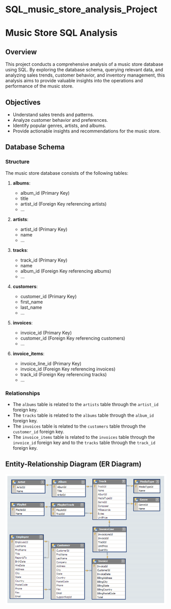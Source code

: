 # SQL_music_store_analysis_Project

# Music Store SQL Analysis

## Overview

This project conducts a comprehensive analysis of a music store database using SQL. By exploring the database schema, querying relevant data, and analyzing sales trends, customer behavior, and inventory management, this analysis aims to provide valuable insights into the operations and performance of the music store.

## Objectives

- Understand sales trends and patterns.
- Analyze customer behavior and preferences.
- Identify popular genres, artists, and albums.
- Provide actionable insights and recommendations for the music store.

## Database Schema

### Structure

The music store database consists of the following tables:

1. **albums**:
   - album_id (Primary Key)
   - title
   - artist_id (Foreign Key referencing artists)
   - ...

2. **artists**:
   - artist_id (Primary Key)
   - name
   - ...

3. **tracks**:
   - track_id (Primary Key)
   - name
   - album_id (Foreign Key referencing albums)
   - ...

4. **customers**:
   - customer_id (Primary Key)
   - first_name
   - last_name
   - ...

5. **invoices**:
   - invoice_id (Primary Key)
   - customer_id (Foreign Key referencing customers)
   - ...

6. **invoice_items**:
   - invoice_line_id (Primary Key)
   - invoice_id (Foreign Key referencing invoices)
   - track_id (Foreign Key referencing tracks)
   - ...

### Relationships

- The `albums` table is related to the `artists` table through the `artist_id` foreign key.
- The `tracks` table is related to the `albums` table through the `album_id` foreign key.
- The `invoices` table is related to the `customers` table through the `customer_id` foreign key.
- The `invoice_items` table is related to the `invoices` table through the `invoice_id` foreign key and to the `tracks` table through the `track_id` foreign key.

## Entity-Relationship Diagram (ER Diagram)

![Database ER Diagram](https://github.com/CodeNinjaSatyam/SQL_music_store_analysis_Project/blob/main/ERD%20music%20database.png)
